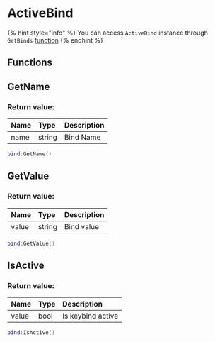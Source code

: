 # ActiveBind

{% hint style="info" %}
You can access `ActiveBind` instance through `GetBinds` [function](../classes/Cheat.md)
{% endhint %}

## Functions

## GetName

### Return value:

| Name | Type | Description |
| :--- | :--- | :--- |
| name | string | Bind Name |

```lua
bind:GetName()
```

## GetValue

### Return value:

| Name | Type | Description |
| :--- | :--- | :--- |
| value | string | Bind value |

```lua
bind:GetValue()
```

## IsActive

### Return value:

| Name | Type | Description |
| :--- | :--- | :--- |
| value | bool | Is keybind active |

```lua
bind:IsActive()
```
